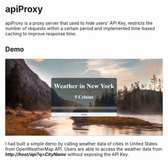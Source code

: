 # apiProxy
apiProxy is a proxy server that used to hide users' API Key, restricts the number of requests within a certain period and implemented time-based caching to improve response time.

## Demo
![Demo](public/demo.PNG)

I had built a simple demo by calling weather data of cities in United States from OpenWeatherMap API. Users are able to access the weather data from ***http://host/api?q=CityName*** without exposing the API Key.